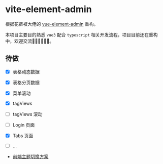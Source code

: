 # vite-element-admin

根据花裤衩大佬的 [vue-element-admin](https://panjiachen.github.io/vue-element-admin/#/dashboard) 重构。

本项目主要目的熟悉 `vue3` 配合 `typescript` 相关开发流程，项目目前还在重构中，欢迎交流👏🏻👏🏻👏🏻。

## 待做
- [x] 表格动态数据
- [x] 表格分页数据
- [x] 菜单滚动
- [x] tagViews
- [ ] tagViews 滚动
- [ ] Login 页面
- [x] Tabs 页面
- [ ] ...


- [前端主题切换方案](https://juejin.cn/post/7134594122391748615)
